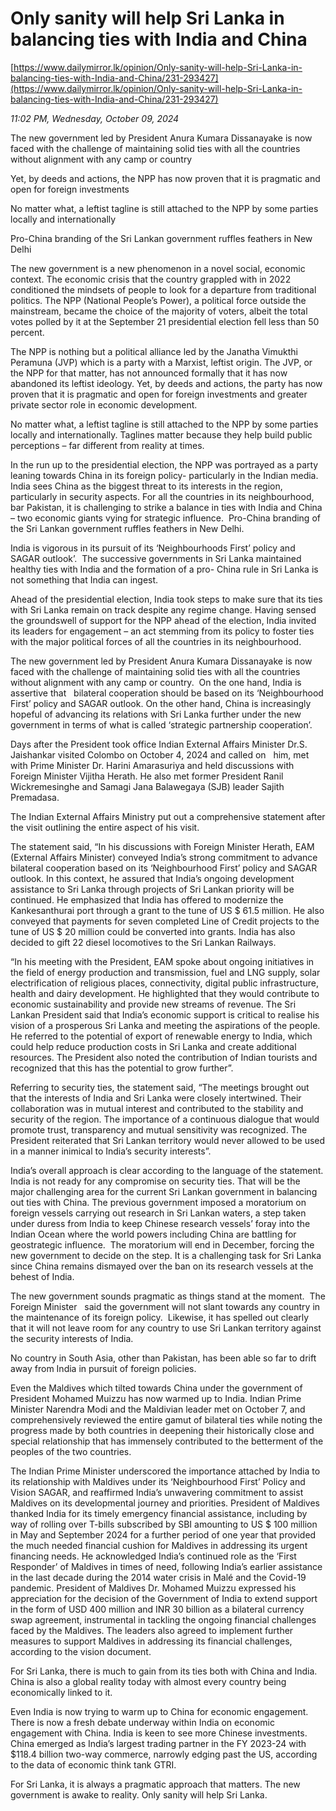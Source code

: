 # Only sanity will help Sri Lanka in balancing ties with India and China

[https://www.dailymirror.lk/opinion/Only-sanity-will-help-Sri-Lanka-in-balancing-ties-with-India-and-China/231-293427](https://www.dailymirror.lk/opinion/Only-sanity-will-help-Sri-Lanka-in-balancing-ties-with-India-and-China/231-293427)

*11:02 PM, Wednesday, October 09, 2024*

The new government led by President Anura Kumara Dissanayake is now faced with the challenge of maintaining solid ties with all the countries without alignment with any camp or country

Yet, by deeds and actions, the NPP has now proven that it is pragmatic and open for foreign investments

No matter what, a leftist tagline is still attached to the NPP by some parties locally and internationally

Pro-China branding of the Sri Lankan government ruffles feathers in New Delhi

The new government is a new phenomenon in a novel social, economic context. The economic crisis that the country grappled with in 2022 conditioned the mindsets of people to look for a departure from traditional politics. The NPP (National People’s Power), a political force outside the mainstream, became the choice of the majority of voters, albeit the total votes polled by it at the September 21 presidential election fell less than 50 percent.

The NPP is nothing but a political alliance led by the Janatha Vimukthi Peramuna (JVP) which is a party with a Marxist, leftist origin. The JVP, or the NPP for that matter, has not announced formally that it has now abandoned its leftist ideology. Yet, by deeds and actions, the party has now proven that it is pragmatic and open for foreign investments and greater private sector role in economic development.

No matter what, a leftist tagline is still attached to the NPP by some parties locally and internationally. Taglines matter because they help build public perceptions – far different from reality at times.

In the run up to the presidential election, the NPP was portrayed as a party leaning towards China in its foreign policy- particularly in the Indian media.  India sees China as the biggest threat to its interests in the region, particularly in security aspects. For all the countries in its neighbourhood, bar Pakistan, it is challenging to strike a balance in ties with India and China – two economic giants vying for strategic influence.  Pro-China branding of the Sri Lankan government ruffles feathers in New Delhi.

India is vigorous in its pursuit of its ‘Neighbourhoods First’ policy and SAGAR outlook’.  The successive governments in Sri Lanka maintained healthy ties with India and the formation of a pro- China rule in Sri Lanka is not something that India can ingest.

Ahead of the presidential election, India took steps to make sure that its ties with Sri Lanka remain on track despite any regime change. Having sensed the groundswell of support for the NPP ahead of the election, India invited its leaders for engagement – an act stemming from its policy to foster ties with the major political forces of all the countries in its neighbourhood.

The new government led by President Anura Kumara Dissanayake is now faced with the challenge of maintaining solid ties with all the countries without alignment with any camp or country.  On the one hand, India is assertive that   bilateral cooperation should be based on its ‘Neighbourhood First’ policy and SAGAR outlook. On the other hand, China is increasingly hopeful of advancing its relations with Sri Lanka further under the new government in terms of what is called ‘strategic partnership cooperation’.

Days after the President took office Indian External Affairs Minister Dr.S. Jaishankar visited Colombo on October 4, 2024 and called on   him, met with Prime Minister Dr. Harini Amarasuriya and held discussions with Foreign Minister Vijitha Herath. He also met former President Ranil Wickremesinghe and Samagi Jana Balawegaya (SJB) leader Sajith Premadasa.

The Indian External Affairs Ministry put out a comprehensive statement after the visit outlining the entire aspect of his visit.

The statement said, “In his discussions with Foreign Minister Herath, EAM (External Affairs Minister) conveyed India’s strong commitment to advance bilateral cooperation based on its ‘Neighbourhood First’ policy and SAGAR outlook. In this context, he assured that India’s ongoing development assistance to Sri Lanka through projects of Sri Lankan priority will be continued. He emphasized that India has offered to modernize the Kankesanthurai port through a grant to the tune of US $ 61.5 million. He also conveyed that payments for seven completed Line of Credit projects to the tune of US $ 20 million could be converted into grants. India has also decided to gift 22 diesel locomotives to the Sri Lankan Railways.

“In his meeting with the President, EAM spoke about ongoing initiatives in the field of energy production and transmission, fuel and LNG supply, solar electrification of religious places, connectivity, digital public infrastructure, health and dairy development. He highlighted that they would contribute to economic sustainability and provide new streams of revenue. The Sri Lankan President said that India’s economic support is critical to realise his vision of a prosperous Sri Lanka and meeting the aspirations of the people. He referred to the potential of export of renewable energy to India, which could help reduce production costs in Sri Lanka and create additional resources. The President also noted the contribution of Indian tourists and recognized that this has the potential to grow further”.

Referring to security ties, the statement said, “The meetings brought out that the interests of India and Sri Lanka were closely intertwined. Their collaboration was in mutual interest and contributed to the stability and security of the region. The importance of a continuous dialogue that would promote trust, transparency and mutual sensitivity was recognized. The President reiterated that Sri Lankan territory would never allowed to be used in a manner inimical to India’s security interests”.

India’s overall approach is clear according to the language of the statement. India is not ready for any compromise on security ties. That will be the major challenging area for the current Sri Lankan government in balancing out ties with China. The previous government imposed a moratorium on foreign vessels carrying out research in Sri Lankan waters, a step taken under duress from India to keep Chinese research vessels’ foray into the Indian Ocean where the world powers including China are battling for geostrategic influence.  The moratorium will end in December, forcing the new government to decide on the step. It is a challenging task for Sri Lanka since China remains dismayed over the ban on its research vessels at the behest of India.

The new government sounds pragmatic as things stand at the moment.  The Foreign Minister   said the government will not slant towards any country in the maintenance of its foreign policy.  Likewise, it has spelled out clearly that it will not leave room for any country to use Sri Lankan territory against the security interests of India.

No country in South Asia, other than Pakistan, has been able so far to drift away from India in pursuit of foreign policies.

Even the Maldives which tilted towards China under the government of President Mohamed Muizzu has now warmed up to India. Indian Prime Minister Narendra Modi and the Maldivian leader met on October 7, and comprehensively reviewed the entire gamut of bilateral ties while noting the progress made by both countries in deepening their historically close and special relationship that has immensely contributed to the betterment of the peoples of the two countries.

The Indian Prime Minister underscored the importance attached by India to its relationship with Maldives under its ‘Neighbourhood First’ Policy and Vision SAGAR, and reaffirmed India’s unwavering commitment to assist Maldives on its developmental journey and priorities. President of Maldives thanked India for its timely emergency financial assistance, including by way of rolling over T-bills subscribed by SBI amounting to US $ 100 million in May and September 2024 for a further period of one year that provided the much needed financial cushion for Maldives in addressing its urgent financing needs. He acknowledged India’s continued role as the ‘First Responder’ of Maldives in times of need, following India’s earlier assistance in the last decade during the 2014 water crisis in Malé and the Covid-19 pandemic. President of Maldives Dr. Mohamed Muizzu expressed his appreciation for the decision of the Government of India to extend support in the form of USD 400 million and INR 30 billion as a bilateral currency swap agreement, instrumental in tackling the ongoing financial challenges faced by the Maldives. The leaders also agreed to implement further measures to support Maldives in addressing its financial challenges, according to the vision document.

For Sri Lanka, there is much to gain from its ties both with China and India. China is also a global reality today with almost every country being economically linked to it.

Even India is now trying to warm up to China for economic engagement. There is now a fresh debate underway within India on economic engagement with China. India is keen to see more Chinese investments. China emerged as India’s largest trading partner in the FY 2023-24 with $118.4 billion two-way commerce, narrowly edging past the US, according to the data of economic think tank GTRI.

For Sri Lanka, it is always a pragmatic approach that matters. The new government is awake to reality. Only sanity will help Sri Lanka.

